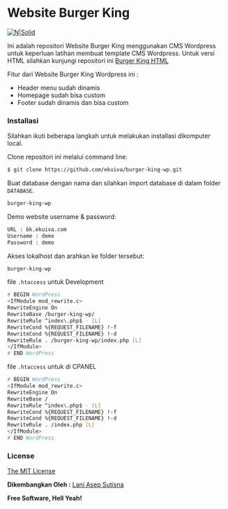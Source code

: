 # Website Burger King

[![N|Solid](https://cldup.com/dTxpPi9lDf.thumb.png)](https://nodesource.com/products/nsolid)

Ini adalah repositori Website Burger King menggunakan CMS Wordpress untuk keperluan latihan membuat template CMS Wordpress. Untuk versi HTML silahkan kunjungi repositori ini [Burger King HTML](https://github.com/ekuiva/burger-king)

Fitur dari Website Burger King Wordpress ini :
  - Header menu sudah dinamis
  - Homepage sudah bisa custom
  - Footer sudah dinamis dan bisa custom
  
### Installasi

Silahkan ikuti beberapa langkah untuk melakukan installasi dikomputer local.

Clone repositori ini melalui command line:
```sh
$ git clone https://github.com/ekuiva/burger-king-wp.git
```

Buat database dengan nama dan silahkan import database di dalam folder ```DATABASE```.
```sh
burger-king-wp
```

Demo website username & password: 
```sh
URL : bk.ekuiva.com
Username : demo	
Password : demo
```
Akses lokalhost dan arahkan ke folder tersebut:
```sh
burger-king-wp
```

file ```.htaccess``` untuk Development
```sh
# BEGIN WordPress
<IfModule mod_rewrite.c>
RewriteEngine On
RewriteBase /burger-king-wp/
RewriteRule ^index\.php$ - [L]
RewriteCond %{REQUEST_FILENAME} !-f
RewriteCond %{REQUEST_FILENAME} !-d
RewriteRule . /burger-king-wp/index.php [L]
</IfModule>
# END WordPress
```

file ```.htaccess``` untuk di CPANEL
```sh
# BEGIN WordPress
<IfModule mod_rewrite.c>
RewriteEngine On
RewriteBase /
RewriteRule ^index\.php$ - [L]
RewriteCond %{REQUEST_FILENAME} !-f
RewriteCond %{REQUEST_FILENAME} !-d
RewriteRule . /index.php [L]
</IfModule>
# END WordPress
```


### License

[The MIT License](https://opensource.org/licenses/MIT)

**Dikembangkan Oleh :**
[Lani Asep Sutisna](https://github.com/laniasepsutisna)

**Free Software, Hell Yeah!**

